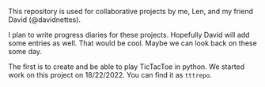 This repository is used for collaborative projects by me, Len, and my friend David (@davidnettes).

I plan to write progress diaries for these projects. Hopefully David will add some entries as well. That would be cool. Maybe we can look back on these some day.

The first is to create and be able to play TicTacToe in python. We started work on this project on 18/22/2022. You can find it as `tttrepo`.
